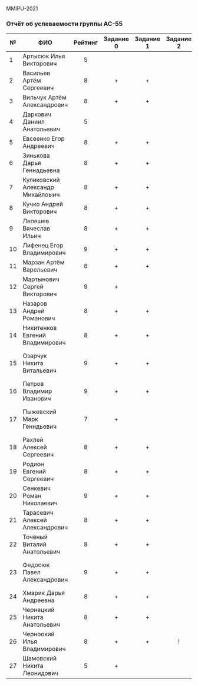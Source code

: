 MMIPU-2021
### Отчёт об успеваемости группы АС-55

|№ |  ФИО                              | Рейтинг |Задание 0  | Задание 1 | Задание 2 | Задание 3 | Задание 4 | Сообщения на тему: ... |
|--|-----------------------------------|:-------:|:---------:|:---------:|:---------:|:---------:|:---------:|:---------:|
|1 | Артысюк Илья Викторович           |5        |           |           |           |           |           |           |
|2 | Васильев Артём Сергеевич          |8        |     +     |     +     |           |           |           |           |
|3 | Вильчук Артём Александрович       |8        |     +     |     +     |           |           |           |           |
|4 | Даркович Даниил Анатольевич       |5        |           |           |           |           |           |           |
|5 | Евсеенко Егор Андреевич           |8        |     +     |     +     |           |           |           |           |
|6 | Зинькова Дарья Геннадьевна        |8        |     +     |     +     |           |           |           |           |
|7 | Куликовский Александр Михайлоыич  |8        |     +     |     +     |           |           |           |           |
|8 | Кучко Андрей Викторович           |8        |     +     |     +     |           |           |           |           |
|9 | Лепешев Вячеслав Ильич            |8        |     +     |     +     |           |           |           |           |
|10| Лифенец Егор Владимирович         |9        |     +     |     +     |           |           |           |Visual Studio Code|
|11| Марзан Артём Варельевич           |8        |     +     |     +     |           |           |           |           |
|12| Мартынович Сергей Викторович      |9        |     +     |           |           |           |           |Стандарты С++|
|13| Назаров Андрей Романович          |8        |     +     |     +     |           |           |           |           |
|14| Никитенков Евгений Владимирович   |8        |     +     |     +     |           |           |           |           |
|15| Озарчук Никита Витальевич         |9        |     +     |     +     |           |           |           |История и применение системы GIT|
|16| Петров Владимир Иванович          |9        |     +     |     +     |           |           |           |           |
|17| Пыжевский Марк Генндьевич         |7        |     +     |           |           |           |           |История и применение системы GIT|
|18| Рахлей Алексей Сергеевич          |8        |     +     |     +     |           |           |           |           |
|19| Родион Евгений Сергеевич          |8        |     +     |     +     |           |           |           |           |
|20| Сенкевич Роман Николаевич         |9        |     +     |     +     |           |           |           |Именование PR           |
|21| Тарасевич Алексей Александрович   |8        |     +     |     +     |           |           |           |           |
|22| Точёный Виталий Анатольевич       |8        |     +     |     +     |           |           |           |           |
|23| Федосюк Павел Александрович       |9        |     +     |     +     |           |           |           |История, структура и конкуренты Github|
|24| Хмарик Дарья Андреевна            |8        |     +     |     +     |           |           |           |           |
|25| Чернецкий Никита Анатольевич      |8        |     +     |     +     |           |           |           |           |
|26| Черноокий Илья Владимирович       |8        |     +     |     +     |     !     |           |           |           |
|27| Шамовский Никита Леонидович       |5        |     +     |           |           |           |           |Microsoft VS|
